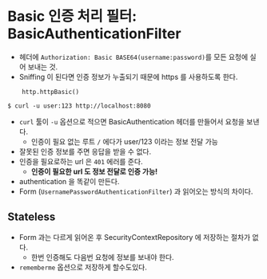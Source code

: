 # Basic 인증 처리 필터: BasicAuthenticationFilter

- 헤더에 `Authorization: Basic BASE64(username:password)`를 모든 요청에 실어 보내는 것.
- Sniffing 이 된다면 인증 정보가 누출되기 때문에 https 를 사용하도록 한다.

```
    http.httpBasic()
```

```
$ curl -u user:123 http://localhost:8080
```
- `curl` 툴이 `-u` 옵션으로 적으면 BasicAuthentication 헤더를 만들어서 요청을 보낸다.
  - 인증이 필요 없는 루트 `/` 에다가 user/123 이라는 정보 전달 가능
- 잘못된 인증 정보를 주면 응답을 받을 수 없다.
- 인증을 필요로하는 url 은 `401` 에러를 준다.
  - **인증이 필요한 url 도 정보 전달로 인증 가능!**
- authentication 을 똑같이 만든다.
- Form (`UsernamePasswordAuthenticationFilter`) 과 읽어오는 방식의 차이다.

## Stateless 
- Form 과는 다르게 읽어온 후 SecurityContextRepository 에 저장하는 절차가 없다. 
  - 한번 인증해도 다음번 요청에 정보를 보내야 한다.
- `rememberme` 옵션으로 저장하게 할수도있다.
